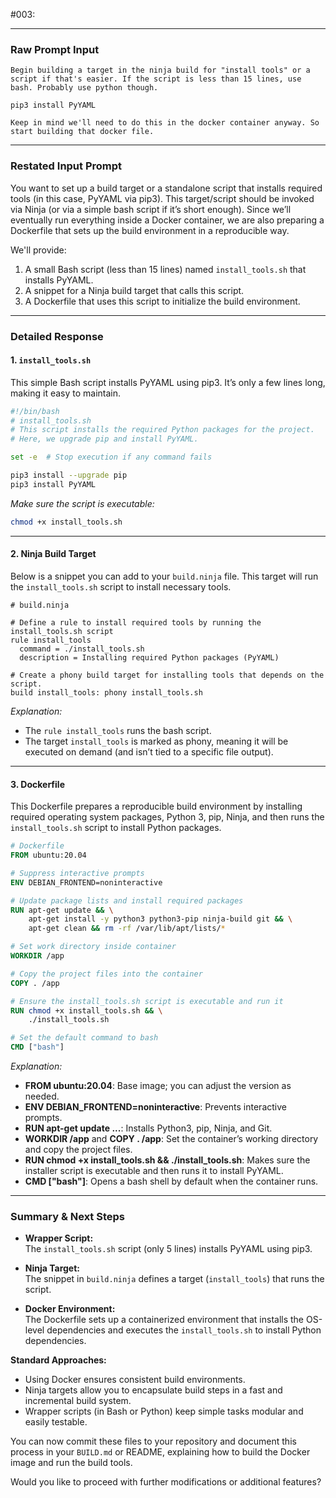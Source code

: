 <build-environment> #003:

---

### Raw Prompt Input
```
Begin building a target in the ninja build for "install tools" or a script if that's easier. If the script is less than 15 lines, use bash. Probably use python though.

pip3 install PyYAML

Keep in mind we'll need to do this in the docker container anyway. So start building that docker file.
```

---

### Restated Input Prompt
You want to set up a build target or a standalone script that installs required tools (in this case, PyYAML via pip3). This target/script should be invoked via Ninja (or via a simple bash script if it’s short enough). Since we’ll eventually run everything inside a Docker container, we are also preparing a Dockerfile that sets up the build environment in a reproducible way.

We'll provide:
1. A small Bash script (less than 15 lines) named `install_tools.sh` that installs PyYAML.
2. A snippet for a Ninja build target that calls this script.
3. A Dockerfile that uses this script to initialize the build environment.

---

### Detailed Response

#### 1. `install_tools.sh`

This simple Bash script installs PyYAML using pip3. It’s only a few lines long, making it easy to maintain.

```bash
#!/bin/bash
# install_tools.sh
# This script installs the required Python packages for the project.
# Here, we upgrade pip and install PyYAML.

set -e  # Stop execution if any command fails

pip3 install --upgrade pip
pip3 install PyYAML
```

*Make sure the script is executable:*

```bash
chmod +x install_tools.sh
```

---

#### 2. Ninja Build Target

Below is a snippet you can add to your `build.ninja` file. This target will run the `install_tools.sh` script to install necessary tools.

```ninja
# build.ninja

# Define a rule to install required tools by running the install_tools.sh script
rule install_tools
  command = ./install_tools.sh
  description = Installing required Python packages (PyYAML)

# Create a phony build target for installing tools that depends on the script.
build install_tools: phony install_tools.sh
```

*Explanation:*
- The `rule install_tools` runs the bash script.
- The target `install_tools` is marked as phony, meaning it will be executed on demand (and isn’t tied to a specific file output).

---

#### 3. Dockerfile

This Dockerfile prepares a reproducible build environment by installing required operating system packages, Python 3, pip, Ninja, and then runs the `install_tools.sh` script to install Python packages.

```dockerfile
# Dockerfile
FROM ubuntu:20.04

# Suppress interactive prompts
ENV DEBIAN_FRONTEND=noninteractive

# Update package lists and install required packages
RUN apt-get update && \
    apt-get install -y python3 python3-pip ninja-build git && \
    apt-get clean && rm -rf /var/lib/apt/lists/*

# Set work directory inside container
WORKDIR /app

# Copy the project files into the container
COPY . /app

# Ensure the install_tools.sh script is executable and run it
RUN chmod +x install_tools.sh && \
    ./install_tools.sh

# Set the default command to bash
CMD ["bash"]
```

*Explanation:*
- **FROM ubuntu:20.04**: Base image; you can adjust the version as needed.
- **ENV DEBIAN_FRONTEND=noninteractive**: Prevents interactive prompts.
- **RUN apt-get update ...**: Installs Python3, pip, Ninja, and Git.
- **WORKDIR /app** and **COPY . /app**: Set the container’s working directory and copy the project files.
- **RUN chmod +x install_tools.sh && ./install_tools.sh**: Makes sure the installer script is executable and then runs it to install PyYAML.
- **CMD ["bash"]**: Opens a bash shell by default when the container runs.

---

### Summary & Next Steps

- **Wrapper Script:**  
  The `install_tools.sh` script (only 5 lines) installs PyYAML using pip3.
  
- **Ninja Target:**  
  The snippet in `build.ninja` defines a target (`install_tools`) that runs the script.
  
- **Docker Environment:**  
  The Dockerfile sets up a containerized environment that installs the OS-level dependencies and executes the `install_tools.sh` to install Python dependencies.

**Standard Approaches:**  
- Using Docker ensures consistent build environments.
- Ninja targets allow you to encapsulate build steps in a fast and incremental build system.
- Wrapper scripts (in Bash or Python) keep simple tasks modular and easily testable.

You can now commit these files to your repository and document this process in your `BUILD.md` or README, explaining how to build the Docker image and run the build tools.

Would you like to proceed with further modifications or additional features?

